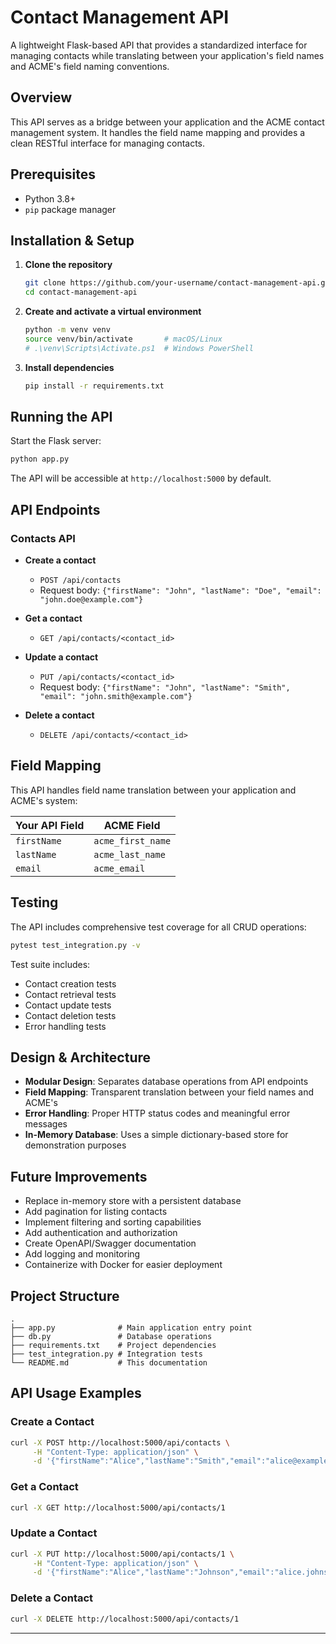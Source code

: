 # Contact Management API

A lightweight Flask-based API that provides a standardized interface for managing contacts while translating between your application's field names and ACME's field naming conventions.

## Overview

This API serves as a bridge between your application and the ACME contact management system. It handles the field name mapping and provides a clean RESTful interface for managing contacts.

## Prerequisites

* Python 3.8+
* `pip` package manager

## Installation & Setup

1. **Clone the repository**

   ```bash
   git clone https://github.com/your-username/contact-management-api.git
   cd contact-management-api
   ```

2. **Create and activate a virtual environment**

   ```bash
   python -m venv venv
   source venv/bin/activate       # macOS/Linux
   # .\venv\Scripts\Activate.ps1  # Windows PowerShell
   ```

3. **Install dependencies**

   ```bash
   pip install -r requirements.txt
   ```

## Running the API

Start the Flask server:

```bash
python app.py
```

The API will be accessible at `http://localhost:5000` by default.

## API Endpoints

### Contacts API

* **Create a contact**

  * `POST /api/contacts`
  * Request body: `{"firstName": "John", "lastName": "Doe", "email": "john.doe@example.com"}`

* **Get a contact**

  * `GET /api/contacts/<contact_id>`

* **Update a contact**

  * `PUT /api/contacts/<contact_id>`
  * Request body: `{"firstName": "John", "lastName": "Smith", "email": "john.smith@example.com"}`

* **Delete a contact**

  * `DELETE /api/contacts/<contact_id>`

## Field Mapping

This API handles field name translation between your application and ACME's system:

| Your API Field | ACME Field        |
| -------------- | ----------------- |
| `firstName`    | `acme_first_name` |
| `lastName`     | `acme_last_name`  |
| `email`        | `acme_email`      |

## Testing

The API includes comprehensive test coverage for all CRUD operations:

```bash
pytest test_integration.py -v
```

Test suite includes:

* Contact creation tests
* Contact retrieval tests
* Contact update tests
* Contact deletion tests
* Error handling tests

## Design & Architecture

* **Modular Design**: Separates database operations from API endpoints
* **Field Mapping**: Transparent translation between your field names and ACME's
* **Error Handling**: Proper HTTP status codes and meaningful error messages
* **In-Memory Database**: Uses a simple dictionary-based store for demonstration purposes

## Future Improvements

* Replace in-memory store with a persistent database
* Add pagination for listing contacts
* Implement filtering and sorting capabilities
* Add authentication and authorization
* Create OpenAPI/Swagger documentation
* Add logging and monitoring
* Containerize with Docker for easier deployment

## Project Structure

```
.
├── app.py              # Main application entry point
├── db.py               # Database operations
├── requirements.txt    # Project dependencies
├── test_integration.py # Integration tests
└── README.md           # This documentation
```

## API Usage Examples

### Create a Contact

```bash
curl -X POST http://localhost:5000/api/contacts \
     -H "Content-Type: application/json" \
     -d '{"firstName":"Alice","lastName":"Smith","email":"alice@example.com"}'
```

### Get a Contact

```bash
curl -X GET http://localhost:5000/api/contacts/1
```

### Update a Contact

```bash
curl -X PUT http://localhost:5000/api/contacts/1 \
     -H "Content-Type: application/json" \
     -d '{"firstName":"Alice","lastName":"Johnson","email":"alice.johnson@example.com"}'
```

### Delete a Contact

```bash
curl -X DELETE http://localhost:5000/api/contacts/1
```

---

